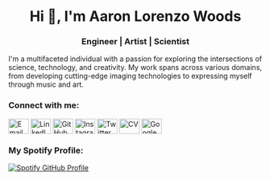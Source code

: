 <h1 align="center">Hi 👋, I'm Aaron Lorenzo Woods</h1>
<h3 align="center">Engineer | Artist | Scientist</h3>

I'm a multifaceted individual with a passion for exploring the intersections of science, technology, and creativity. My work spans across various domains, from developing cutting-edge imaging technologies to expressing myself through music and art.

<h3 align="left">Connect with me:</h3>
<p align="left">
  <a href="mailto:alwoods@utexas.edu" target="blank"><img align="center" src="https://cdn.jsdelivr.net/npm/simple-icons@3.0.1/icons/mail-dot-ru.svg" alt="Email" height="30" width="40" /></a>
  <a href="https://www.linkedin.com/in/woods-aaron/" target="blank"><img align="center" src="https://raw.githubusercontent.com/rahuldkjain/github-profile-readme-generator/master/src/images/icons/Social/linked-in-alt.svg" alt="LinkedIn" height="30" width="40" /></a>
  <a href="https://github.com/guitarbeat" target="blank"><img align="center" src="https://raw.githubusercontent.com/rahuldkjain/github-profile-readme-generator/master/src/images/icons/Social/github.svg" alt="GitHub" height="30" width="40" /></a>
  <a href="https://www.instagram.com/guitarbeat/" target="blank"><img align="center" src="https://raw.githubusercontent.com/rahuldkjain/github-profile-readme-generator/master/src/images/icons/Social/instagram.svg" alt="Instagram" height="30" width="40" /></a>
  <a href="https://twitter.com/WoodsResearch" target="blank"><img align="center" src="https://raw.githubusercontent.com/rahuldkjain/github-profile-readme-generator/master/src/images/icons/Social/twitter.svg" alt="Twitter" height="30" width="40" /></a>
  <a href="https://aaronwoods.info/cv.pdf" target="blank"><img align="center" src="https://cdn.jsdelivr.net/npm/simple-icons@3.0.1/icons/readme-dot-md.svg" alt="CV" height="30" width="40" /></a>
  <a href="https://scholar.google.com/citations?user=85U8cEoAAAAJ&hl=en&authuser=1" target="blank"><img align="center" src="https://cdn.jsdelivr.net/npm/simple-icons@3.0.1/icons/googlescholar.svg" alt="Google Scholar" height="30" width="40" /></a>
</p>


<h3 align="left">My Spotify Profile:</h3>

[![Spotify GitHub Profile](https://spotify-github-profile.kittinanx.com/api/view.svg?uid=31skxfoaghlkljkdiluds3g3decy&cover_image=true&theme=default&show_offline=true&background_color=121212&interchange=true&bar_color=53b14f&bar_color_cover=true)](https://spotify-github-profile.kittinanx.com/api/view.svg?uid=31skxfoaghlkljkdiluds3g3decy&redirect=true)

<!---
guitarbeat/guitarbeat is a ✨ special ✨ repository because its `README.md` (this file) appears on your GitHub profile.
You can click the Preview link to take a look at your changes.
--->
